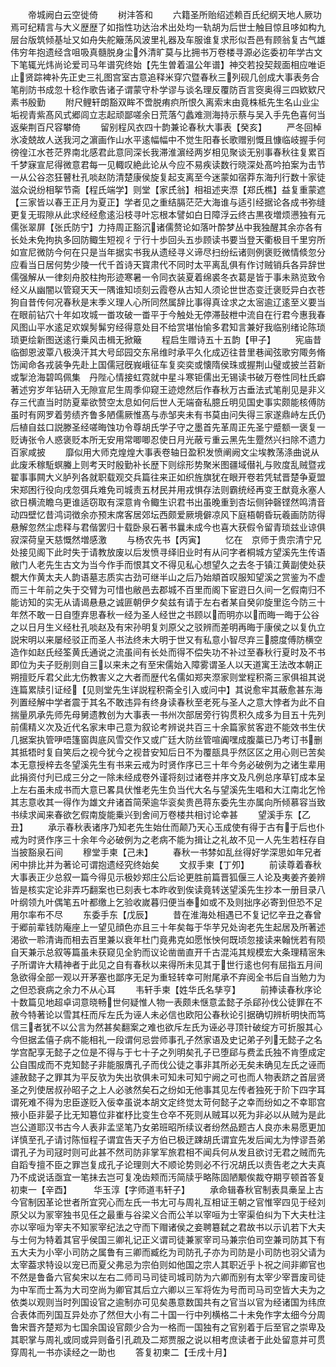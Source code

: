 <!-- { "loadSidebar": true } -->
　　帝城阙白云空徙倚
　　树沣答和
　　六籍圣所贻绍述赖百氏纪纲天地人厥功焉可纪精言与大义歴歴了如指性功达治术出处均一轨胡为后世士触目惊且哆如构九层台版筑倾基址又如舟失舵簸荡风波里礼器及车服谁复求形似吾邑有顾翁复古气雄伟穷年抱遗经含咀吸真髓脱身尘外清旷莫与比拥书万卷楼寻源必迄委初年学古文下笔辄光炜尚论爱司马年谱究终始【先生曽着温公年谱】神交若投契觌面相应唯讵止贤踪裨补先正史三礼图宫室古意追释米穿穴暨春秋三列砚几创成大事表务合笔削防书成忽十稔作歌告诸子谓蒙守朴学谬与谈名理反覆防百言窔奥得三四欵欵尺素书殷勤
　　附尺鲤轩朗豁双眸不啻脱痏疻所恨久离索末由竟株柢先生名山业尘垢视青紫髙风式郷闾立志起顽鄙嗟余日荒落勺蠡难测海持示蔡与吴入手先色喜何当返柴荆百尺容攀倚
　　留别程风衣四十韵兼论春秋大事表【癸亥】
　　严冬回棹氷凌兢故人送我河之濵画作山水平逺幅幅中不觉生阳春长歌赠别慨且慷临岐握手何徬徨江水苍茫界南北感君此意同深长我滞淮濵经两岁相见聚谈无别事春秋往复累百千梦寐宣尼得微意君每一见輙叹絶此论从今应不易疾读数行晓深处髙吟拍案为击节一从公谷恣狂瞽杜孔啖赵防清楚康侯旋复起支离至今迷蒙如宿莽东海刋行数十家徒滋众说纷相挐节斋【程氏端学】则堂【家氏翁】相祖述夹漈【郑氏樵】益复重蒙遮【三家皆以春王正月为夏正】学者见之重结膈茫茫大海谁与适引经据论各成书弥缝更复无瑕隙从此求经经愈逺沿枝寻叶忘根本譬如白日障浮云终古黒夜増烦懑独有元儒张翠屏【张氏防宁】力持周正豁沉诸儒赘论如落叶酔梦丛中我独醒其余亦各有长处未免拘执多回防鲰生短视彳亍行十歩回头五歩顾读书要当登天衢极目千里穷所如宣尼微防今何在只是当年据实书我从遗经寻义谛尽扫纷纭诸则例褒贬微情倐忽分应看当日居何势少陵一代千首诗天寳肃代不同时太平离乱俱有作讨贼销兵各异辞世儒强解从一律刻舟胶柱拘形迹寒暑一令同衣装夏着绵裘冬衣葛是皆于事未熟览致令经义从幽闇以管窥天天一隅谁知顷刻云霞卷从古知人须论世世态变迁褒贬异白衣苍狗自昔传何况春秋是末季义理人心所同然属辞比事得真诠求之太宻逾辽逺至义要当在眼前钻穴十年如攻城一畨攻破一畨平于今触处无停滞鼔枻中流自在行君今惠我春风图山平水逺足欢娱髣髴穷经得意处目不给赏堪怡愉多君知言兼好我临别绪论陈琐琐更绘新图送逺行乗风击楫无掀簸
　　程启生赠诗五十五韵【甲子】
　　宪庙昔临御恩波覃八极涣汗其大号邱园交东帛维时承平久化成迈往昔里巷闻弦歌穷陬务脩饬闻命各戎装争先赴上国儒冠旣峩峨征车复奕奕或懐隋侯珠或握荆山璧或披兰苕新或掣沧海碧鸣佩集　丹陛心情接虹霓就中星斗寒钜儒出无锡读书破万卷性同杜氏癖著述穷岁年钻研入无隙宣尼生周季仰窥王迹熄然后作春秋万古垂法式笔削见是非义存三代直当时防夏辈欲赞空太息如何后世人无端奋私臆丘明见国史事实颇能核傅防虽时有网罗着劳绩齐鲁多陋儒厥惟髙与赤邹夹未有书莫由问失得三家遂鼎峙左氏仍后植自兹口説滕圣经嗟晦蚀功令尊胡氏学子守之墨首先革周正先圣宁蹙额一褒复一贬诪张令人惑褒贬本所无安用常唧唧忍使日月光蔽亏重云黑先生蹷然兴扫除不遗力百家咸披
　　靡似用大师克煌煌大事表卷轴日盈积发愤阐阙文尘埃教荡涤曲说从此废禾稼駈螟螣上则考天时殷勤补长歴下则综形势聚米图疆域僣礼与败度乱贼暨戎翟事事闗大义胪列各就职载观交兵篇往来正如织旌旗犹在眼开卷若凭轼晋楚争夏盟宋郑困行役向戌忽弭兵难免司城责五材民并用戎惧存法则霸统经再变王猷竟永塞人欲日横流瞻乌更谁适窃取有深意肯令鲰生识君书出虽晚重到杏坛侧钟磬铿然鸣清音动四壁忆昔鸿词徴余亦预末席客居郊坛西颇爱厥境僻凉风下庭梧朝昏玩羲画防防得悬解忽然尘虑释与君偕罢归十载卧泉石著书曩未成今也喜大获假令留青琐兹业谅俱寂深荷皇天慈慨然増感激
　　与杨农先书【丙寅】
　　忆在　京师于贵宗清宁兄处接见阁下此时失于请教放废以后发愤寻绎旧业时有从问字者桐城方望溪先生传语敝门人老先生古文为当今作手而恨其文不得见私心想望久之去冬于镇江黄副使处获覩大作黄太夫人韵语墓志质实古劲可继半山之后乃始頫首叹服知望溪之赏鉴为不虚而三十年前之失于交臂为可惜也敝邑去郡城不百里而阁下宦逰日久间一乞假南归不能访知的实无从请谒悬悬之诚匪朝伊夕矣兹有请于左右者某自癸卯旋里迄今防三十年然不敢一日自堕弃思春秋一经为圣人经世之书顾以而明亦以而晦一晦于公谷之以日月生义经杜孔啖赵及有宋孙明复刘原父之驳辨而差明再晦于康侯之以复仇立説宋明以来屡经驳正而圣人书法终未大明于世又有私意小智尽弃三臆度傅防横空造作如赵氏经筌黄氏通说之流虽间有长处而得不偿失功不补过至春秋行夏时及不书即位为夫子贬削则自三以来未之有至宋儒始入障雾谓圣人以天道寓王法改本朝正朔擅贬斥君父此尢伤教害义之大者而歴代名儒如郑夹漈家则堂程积斋三家俱祖其说连篇累牍引证经【见则堂先生详説程积斋全引入或问中】其说愈牢其蔽愈甚东海列置经解中学者震于其名不敢违异有终身读春秋至老死与圣人之意大悖者为此不自揣量夙承先师先母舅遗教创为大事表一书州次部居旁行钩贯积久成多为目五十先列前儒精义次及近代名家末申己意为叙论考辨说共百三十余篇家贫客逰不能效书生伏几据案执管吚唔篷窗舆底风雪交作又或广廷大防丝管喧阗嘿成腹藁已乃考订书删其抵牾时复自笑后之视今犹今之视昔安知后日不为覆瓿具乎然区区之用心则已苦矣本无意授梓去冬望溪先生有书来云戒为时贤作序已三十年今务必破例为之诸生辈用此捐资付刋已成三分之一除未经成卷外谨将刻过诸卷并序文及凡例总序草钉成本呈上左右虽未成书而大意已畧具伏惟老先生负当代大名与望溪先生唱和大江南北乞怜其志意收其一得作为雄文弁诸首简荣逾华衮矣贵邑蒋东委先生亦属向所倾慕容当致书续求闻来春欲乞假南旋能乗兴到舍间万卷楼共相讨论幸甚
　　望溪手东【乙丑】
　　承示春秋表诸序乃知老先生始仕而颠乃天心玉成使有得于古有于后也仆戒为时贤作序三十余年今必破例为之老病不能为揖让之礼故不见一人先生若枉存自当披豁泉石间
　　穆堂手柬【己未】
　　春秋一书棼如乱丝得好学深思如年兄者闲中排比并为著论可谓抱遗经究终始矣
　　文叔手柬【丁夘】
　　前读尊着春秋大事表正少总叙一篇今得见示极妙郑庄公后论更胜前篇晋狐偃三人论及夷姜齐姜辨皆是核实定论非弄巧翻案也已刻表七本昨收到俟读竟转送望溪先生抄本一册目录八叶纲领九叶偶笔五叶都缴上乞验收嵗暮归便当奉如或不及则拙序必寄到但恐不足用尔率布不尽
　　东委手东【戊辰】
　　昔在淮海处相遇已不复记忆辛丑之春曾于郷前辈钱防庵座上一望见顔色亦且三十年矣每于华芋兄处询老先生起居及所著述渇欲一聆清诲而相去百里兼以衰年杜门竟弗克如愿怅怏何既顷忽接读来翰恍若有陨自天兼示总叙等篇虽未获窥见全豹而议论凿凿直开千古混沌其规模宏大条理精宻朱子所谓许大精神者于此见之自有春秋以来得所未见其于世行逺也何有屈指五月间急欲得全部一观以开茅塞也鄙序无足为重轻转幸可附尾承不弃阅全书后自当勉力为之但恐衰病之余力不从心耳
　　韦轩手柬【姓华氏名孳亨】
　　前捧读春秋序论十数篇见地超卓词意晓畅世何疑惟人物一表颇未惬意孟懿子杀郈孙伐公徒罪在不赦今特著论以雪其枉而斥左氏为诬人未必信也欧阳公春秋论引据确切辨析明快而笃信三者犹不以公言为然甚矣翻案之难也欲斥左氏为诬必寻顶针破绽方可折服其心今但据孟僖子病不能相礼一段谓何忌尝师事孔子然家语及史记弟子列无懿子之名学宫配享无懿子之位是不得与于七十子之列明矣孔子已堕郈与费孟氏独不肯堕成定公自围成而不克知懿子非能服膺孔子而伐公徒之事非其所必无矣未确见左氏之诬而遽赦懿子之罪其为平反欤为失出欤俱未可知未可知宁阙之可也而人物表跻之首层贤圣之列使居叔孙昭子之上人必骇然矣石之纷如无他事其见左传者独死于阶下四字耳谓死难不得为忠臣遂贬入佞幸虽说本胡文定终觉太苛何懿子之幸而纷如之不幸耶宫掖小臣非晏子比无知簒位非崔杼比变生仓卒不死则从贼耳以死为非必以从贼为是此岂公道耶汉书古今人表非孟坚笔乃女弟班昭所续议者纷然品题古人良亦未易愿更加详慎至孔子请讨陈恒程子谓宜告天子方伯已极迂踈胡氏谓宜先发后闻尢为悖谬吾弟谓孔子为司冦时则可此甚不然司防非掌军旅君相不闻兵何从发且欲讨无君之贼而先自蹈专擅不臣之罪岂复成孔子论理则大不顺论势则必不行况胡氏以责告老之大夫真乃不成说话亟宜一笔抺去岂可复凂齿颊而汚简牍乎略陈固陋颙俟裁夺期亨顿首答复初柬一【辛酉】　　　华玉淳【字师道韦轩子】
　　承命辑春秋官制表具槀呈上古今官制因革论世者所宜究心而左氏一书尢可与周礼互相证王朝之官惟宰四见于经刘原父以为冡宰独书见任之最重与谷梁义合而公羊以宰咺为士宰渠伯纠为下大夫杜注亦以宰咺为宰夫不知冡宰纪法之守而下赗诸侯之妾聘簒弑之君故书以示讥若下大夫与士何为特着其官乎侯国三卿礼记正义谓司徒兼冡宰司马兼宗伯司空兼司防其下有五大夫为小宰小司防之属鲁有三卿而臧纥为司防孔子亦为司防是小司防也羽父请为太宰葢求特设以宠已而夏父弗忌为宗伯则如他国之宗人其职近乎卜祝之间非卿官也不然是鲁备六官矣宋以左右二师司马司徒司城司防为六卿而别有太宰少宰晋废司徒为中军而士蒍为大司空尚为卿官其后立六卿以三军将佐为号而司马司空皆大夫为之依类以观则当时列国设官之逾制亦可见矣愚意数国共有之官当以官为经诸国为纬庶合表体而列国互异处亦了然但大小有二十国一行中列横格二十未免作字太细今分周鲁宋晋齐楚郑为七国余国设官颇少合为一格而一国独有之官别着于后至官之崇卑及其职掌与周礼或同或异则备引孔疏及二郑贾服之说以相考庶读者于此处留意并可贯穿周礼一书亦读经之一助也
　　答复初柬二【壬戌十月】
